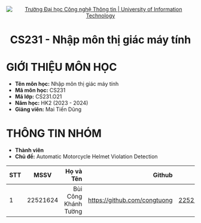 <p align="center">
  <a href="https://www.uit.edu.vn/" title="Trường Đại học Công nghệ Thông tin" style="border: 5;">
    <img src="https://i.imgur.com/WmMnSRt.png" alt="Trường Đại học Công nghệ Thông tin | University of Information Technology">
  </a>
</p>

<!-- Title -->
<h1 align="center"><b>CS231 - Nhập môn thị giác máy tính</b></h1>

# GIỚI THIỆU MÔN HỌC
* **Tên môn học:**  Nhập môn thị giác máy tính
* **Mã môn học:** CS231
* **Mã lớp:** CS231.O21
* **Năm học:** HK2 (2023 - 2024)
* **Giảng viên:** Mai Tiến Dũng


# THÔNG TIN NHÓM
* **Thành viên**
* **Chủ đề:** Automatic Motorcycle Helmet Violation Detection

<a name="thanhvien"></a>

| STT    | MSSV          | Họ và Tên              | Github                                               | Email                   |
| ------ |:-------------:| ----------------------:|-----------------------------------------------------:|-------------------------:
| 1      | 22521624      | Bùi Công Khánh Tường     |https://github.com/congtuong                        |22521624@gm.uit.edu.vn   |

